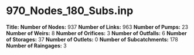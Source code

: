# 970_Nodes_180_Subs.inp
**Title:** 
**Number of Nodes:** 937
**Number of Links:** 963
**Number of Pumps:** 23
**Number of Weirs:** 8
**Number of Orifices:** 3
**Number of Outfalls:** 6
**Number of Storages:** 37
**Number of Outlets:** 0
**Number of Subcatchments:** 178
**Number of Raingages:** 3
